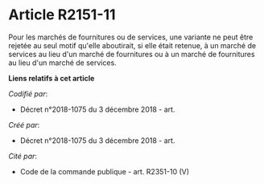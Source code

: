 # Article R2151-11

Pour les marchés de fournitures ou de services, une variante ne peut être rejetée au seul motif qu'elle aboutirait, si elle
était retenue, à un marché de services au lieu d'un marché de fournitures ou à un marché de fournitures au lieu d'un marché
de services.

**Liens relatifs à cet article**

_Codifié par_:

  - Décret n°2018-1075 du 3 décembre 2018 - art.

_Créé par_:

  - Décret n°2018-1075 du 3 décembre 2018 - art.

_Cité par_:

  - Code de la commande publique - art. R2351-10 (V)
